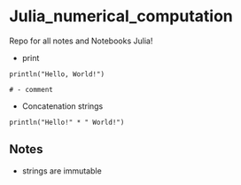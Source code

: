 # Julia_numerical_computation
Repo for all notes and Notebooks Julia!

- print
```
println("Hello, World!")
```

```
# - comment
```
- Concatenation strings

```
println("Hello!" * " World!") 
```

## Notes
- strings are immutable
